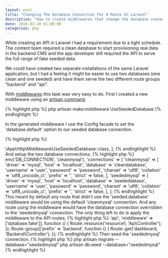 ```yaml
---
layout: post
title: "Changing The Database Connection For A Route In Laravel"
description: "How to create middlewares that change the database connection of your Laravel project"
date: 2016-03-10 01:00:00
categories: php
---
```

While creating an API in Laravel I had a requirement due to a tight schedule. The content team required a clean database 
to start provisioning real data in the backend CMS and the app developer still required the API to serve the full range of 
fake seeded data.   

We could have created two separate installations of the same Laravel application, but I had a feeling it might be easier to 
use two databases (one clean and one seeded) and have them serve the two different route groups “backend” and “api”.

With [middlewares](https://laravel.com/docs/master/middleware) this task was very easy to do. First I created a new middleware using 
an [artisan command](https://laravel.com/docs/master/artisan).

{% highlight php %}
php artisan make:middleware UseSeededDatabase
{% endhighlight %}

In the generated middleware I use the Config facade to set the 'database.default' option to our seeded database connection.

{% highlight php %}
<?php

namespace App\Http\Middleware;

use Closure;
use Config;

class UseSeededDatabase
{
    public function handle($request, Closure $next)
    {
        Config::set('database.default', 'seededmysql');

        return $next($request);
    }
}
{% endhighlight %}

Then I added the middleware to the HTTP Kernal.

{% highlight php %}
<?php

//app/Http/Kernel.php 

protected $routeMiddleware = [
    'seeded.database' => \App\Http\Middleware\UseSeededDatabase::class,
];
{% endhighlight %}

And setup the two database connections.

{% highlight php %}
<?php

return [

    'default' => env('DB_CONNECTION', 'cleanmysql'),

    'connections' => [

        'cleanmysql' => [
            'driver'    => 'mysql',
            'host'      => 'localhost',
            'database'  => 'cleandatabase',
            'username'  => 'user',
            'password'  => 'password', 
            'charset'   => 'utf8',
            'collation' => 'utf8_unicode_ci',
            'prefix'    => '',
            'strict'    => false,
        ],

        'seededmysql' => [
            'driver'    => 'mysql',
            'host'      => 'localhost',
            'database'  => 'seededdatase', 
            'username'  => 'user',
            'password'  => 'password', 
            'charset'   => 'utf8',
            'collation' => 'utf8_unicode_ci',
            'prefix'    => '',
            'strict'    => false,
        ],
];
{% endhighlight %}

This meant by default any route that didn't use the 'seeded.database' middleware would be using 
the default 'cleanmysql' connection. And any route using the middleware would have the database connection
overridden to the 'seededmysql' connection.  

The only thing left to do is apply the middleware to the API routes.

{% highlight php %}
<?php

Route::group(['prefix' => 'api', 'middleware' => ['database.fake']], function () {
        Route::resource('resource1, 'Api\Controller');
});

Route::group(['prefix' => 'backend', function () {
        Route::get('dashboard, 'Backend\Controller');
});
{% endhighlight %}

Then seed the 'seededmysql' connection.

{% highlight php %}
php artisan migrate --database="seededmysql" 
php artisan db:seed --database="seededmysql" 
{% endhighlight %}
